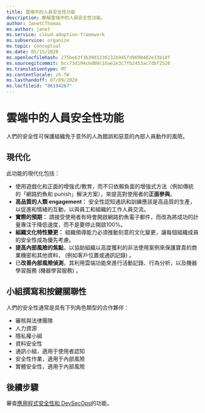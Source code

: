 ```yaml
---
title: 雲端中的人員安全性功能
description: 瞭解雲端中的人員安全性功能。
author: JanetCThomas
ms.author: janet
ms.service: cloud-adoption-framework
ms.subservice: organize
ms.topic: conceptual
ms.date: 05/15/2020
ms.openlocfilehash: 275be63f3b39d1236132b945fd9698482e33b18f
ms.sourcegitcommit: bcc73d194c6d00c16ae2e3c7fb2453ac7dbf2526
ms.translationtype: MT
ms.contentlocale: zh-TW
ms.lasthandoff: 07/09/2020
ms.locfileid: "86194267"
---
```

# <a name="people-security-functions-in-the-cloud"></a>雲端中的人員安全性功能

人們的安全性可保護組織免于意外的人為錯誤和惡意的內部人員動作的風險。

## <a name="modernization"></a>現代化

此功能的現代化包括：

- 使用遊戲化和正面的增強式/教育，而不只依賴負面的增強式方法（例如傳統的「網路釣魚和 punish」解決方案），來提高對使用者的**正面參與**。
- **高品質的人類 engagement：** 安全性認知通訊和訓練應該是高品質的生產，以促進和情緒的互動，以與員工和組織的工作人員交流。
- **實際的預期：** 請接受使用者有時會開啟網路釣魚電子郵件，而改為將成功的計量專注于降低速度，而不是要停止開啟100%。
- **組織文化特性變更：** 組織領導能力必須推動刻意的文化變更，讓每個組織成員的安全性成為優先考慮。
- **提高內部風險的焦點**，以協助組織以高度獲利的非法使用案例來保護寶貴的商業機密和其他資料， (例如客戶位置或通訊記錄) 。
- 已**改善內部風險偵測**，其利用雲端功能來進行活動記錄、行為分析，以及機器學習服務 (機器學習服務) 。

## <a name="team-composition-and-key-relationships"></a>小組撰寫和按鍵關聯性

人們的安全性通常是具有下列角色類型的合作夥伴：

- 審核與法律團隊
- 人力資源
- 隱私權小組
- 資料安全性
- 通訊小組，適用于使用者認知
- 安全性作業，適用于內部風險
- 實體安全性，適用于內部風險

## <a name="next-steps"></a>後續步驟

審查[應用程式安全性和 DevSecOps](./cloud-security-application-security-devsecops.md)的功能。
